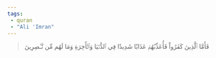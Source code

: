 ```yaml
---
tags: 
 - quran 
 - "Ali 'Imran"
---
```


> فَأَمَّا ٱلَّذِينَ كَفَرُواْ فَأُعَذِّبُهُمۡ عَذَابٗا شَدِيدٗا فِي ٱلدُّنۡيَا وَٱلۡأٓخِرَةِ وَمَا لَهُم مِّن نَّـٰصِرِينَ
